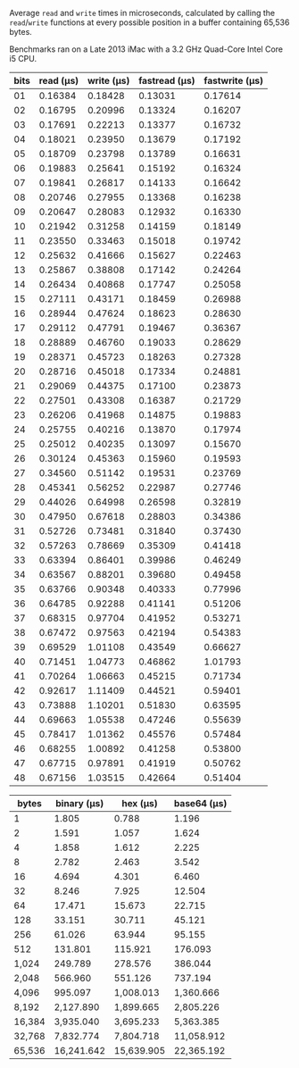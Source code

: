 Average `read` and `write` times in microseconds, calculated by calling the `read`/`write` functions at every possible position in a buffer containing 65,536 bytes.

Benchmarks ran on a Late 2013 iMac with a 3.2 GHz Quad-Core Intel Core i5 CPU.

|bits|read (μs)|write (μs)|fastread (μs)|fastwrite (μs)|
|----|---------|---------|---------|---------|
| 01 | 0.16384 | 0.18428 | 0.13031 | 0.17614 |
| 02 | 0.16795 | 0.20996 | 0.13324 | 0.16207 |
| 03 | 0.17691 | 0.22213 | 0.13377 | 0.16732 |
| 04 | 0.18021 | 0.23950 | 0.13679 | 0.17192 |
| 05 | 0.18709 | 0.23798 | 0.13789 | 0.16631 |
| 06 | 0.19883 | 0.25641 | 0.15192 | 0.16324 |
| 07 | 0.19841 | 0.26817 | 0.14133 | 0.16642 |
| 08 | 0.20746 | 0.27955 | 0.13368 | 0.16238 |
| 09 | 0.20647 | 0.28083 | 0.12932 | 0.16330 |
| 10 | 0.21942 | 0.31258 | 0.14159 | 0.18149 |
| 11 | 0.23550 | 0.33463 | 0.15018 | 0.19742 |
| 12 | 0.25632 | 0.41666 | 0.15627 | 0.22463 |
| 13 | 0.25867 | 0.38808 | 0.17142 | 0.24264 |
| 14 | 0.26434 | 0.40868 | 0.17747 | 0.25058 |
| 15 | 0.27111 | 0.43171 | 0.18459 | 0.26988 |
| 16 | 0.28944 | 0.47624 | 0.18623 | 0.28630 |
| 17 | 0.29112 | 0.47791 | 0.19467 | 0.36367 |
| 18 | 0.28889 | 0.46760 | 0.19033 | 0.28629 |
| 19 | 0.28371 | 0.45723 | 0.18263 | 0.27328 |
| 20 | 0.28716 | 0.45018 | 0.17334 | 0.24881 |
| 21 | 0.29069 | 0.44375 | 0.17100 | 0.23873 |
| 22 | 0.27501 | 0.43308 | 0.16387 | 0.21729 |
| 23 | 0.26206 | 0.41968 | 0.14875 | 0.19883 |
| 24 | 0.25755 | 0.40216 | 0.13870 | 0.17974 |
| 25 | 0.25012 | 0.40235 | 0.13097 | 0.15670 |
| 26 | 0.30124 | 0.45363 | 0.15960 | 0.19593 |
| 27 | 0.34560 | 0.51142 | 0.19531 | 0.23769 |
| 28 | 0.45341 | 0.56252 | 0.22987 | 0.27746 |
| 29 | 0.44026 | 0.64998 | 0.26598 | 0.32819 |
| 30 | 0.47950 | 0.67618 | 0.28803 | 0.34386 |
| 31 | 0.52726 | 0.73481 | 0.31840 | 0.37430 |
| 32 | 0.57263 | 0.78669 | 0.35309 | 0.41418 |
| 33 | 0.63394 | 0.86401 | 0.39986 | 0.46249 |
| 34 | 0.63567 | 0.88201 | 0.39680 | 0.49458 |
| 35 | 0.63766 | 0.90348 | 0.40333 | 0.77996 |
| 36 | 0.64785 | 0.92288 | 0.41141 | 0.51206 |
| 37 | 0.68315 | 0.97704 | 0.41952 | 0.53271 |
| 38 | 0.67472 | 0.97563 | 0.42194 | 0.54383 |
| 39 | 0.69529 | 1.01108 | 0.43549 | 0.66627 |
| 40 | 0.71451 | 1.04773 | 0.46862 | 1.01793 |
| 41 | 0.70264 | 1.06663 | 0.45215 | 0.71734 |
| 42 | 0.92617 | 1.11409 | 0.44521 | 0.59401 |
| 43 | 0.73888 | 1.10201 | 0.51830 | 0.63595 |
| 44 | 0.69663 | 1.05538 | 0.47246 | 0.55639 |
| 45 | 0.78417 | 1.01362 | 0.45576 | 0.57484 |
| 46 | 0.68255 | 1.00892 | 0.41258 | 0.53800 |
| 47 | 0.67715 | 0.97891 | 0.41919 | 0.50762 |
| 48 | 0.67156 | 1.03515 | 0.42664 | 0.51404 |

|bytes   |binary (μs) |hex (μs)    |base64 (μs) |
|--------|------------|------------|------------|
|      1 |      1.805 |      0.788 |      1.196 |
|      2 |      1.591 |      1.057 |      1.624 |
|      4 |      1.858 |      1.612 |      2.225 |
|      8 |      2.782 |      2.463 |      3.542 |
|     16 |      4.694 |      4.301 |      6.460 |
|     32 |      8.246 |      7.925 |     12.504 |
|     64 |     17.471 |     15.673 |     22.715 |
|    128 |     33.151 |     30.711 |     45.121 |
|    256 |     61.026 |     63.944 |     95.155 |
|    512 |    131.801 |    115.921 |    176.093 |
|  1,024 |    249.789 |    278.576 |    386.044 |
|  2,048 |    566.960 |    551.126 |    737.194 |
|  4,096 |    995.097 |  1,008.013 |  1,360.666 |
|  8,192 |  2,127.890 |  1,899.665 |  2,805.226 |
| 16,384 |  3,935.040 |  3,695.233 |  5,363.385 |
| 32,768 |  7,832.774 |  7,804.718 | 11,058.912 |
| 65,536 | 16,241.642 | 15,639.905 | 22,365.192 |